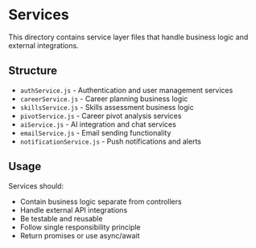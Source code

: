 # Services

This directory contains service layer files that handle business logic and external integrations.

## Structure

- `authService.js` - Authentication and user management services
- `careerService.js` - Career planning business logic
- `skillsService.js` - Skills assessment business logic
- `pivotService.js` - Career pivot analysis services
- `aiService.js` - AI integration and chat services
- `emailService.js` - Email sending functionality
- `notificationService.js` - Push notifications and alerts

## Usage

Services should:
- Contain business logic separate from controllers
- Handle external API integrations
- Be testable and reusable
- Follow single responsibility principle
- Return promises or use async/await 